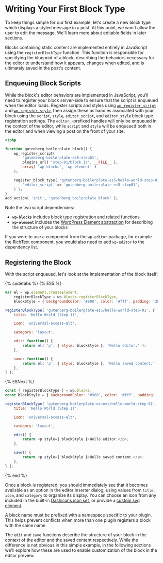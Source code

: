 # Writing Your First Block Type

To keep things simple for our first example, let's create a new block type which displays a styled message in a post. At this point, we won't allow the user to edit the message. We'll learn more about editable fields in later sections.

Blocks containing static content are implemented entirely in JavaScript using the `registerBlockType` function. This function is responsible for specifying the blueprint of a block, describing the behaviors necessary for the editor to understand how it appears, changes when edited, and is ultimately saved in the post's content.

## Enqueuing Block Scripts

While the block's editor behaviors are implemented in JavaScript, you'll need to register your block server-side to ensure that the script is enqueued when the editor loads. Register scripts and styles using [`wp_register_script`](https://developer.wordpress.org/reference/functions/wp_register_script/) and [`wp_register_style`](https://developer.wordpress.org/reference/functions/wp_register_style/), then assign these as handles associated with your block using the `script`, `style`, `editor_script`, and `editor_style` block type registration settings. The `editor_`-prefixed handles will only be enqueued in the context of the editor, while `script` and `style` will be enqueued both in the editor and when viewing a post on the front of your site.

```php
<?php

function gutenberg_boilerplate_block() {
	wp_register_script(
		'gutenberg-boilerplate-es5-step01',
		plugins_url( 'step-01/block.js', __FILE__ ),
		array( 'wp-blocks', 'wp-element' )
	);

	register_block_type( 'gutenberg-boilerplate-es5/hello-world-step-01', array(
		'editor_script' => 'gutenberg-boilerplate-es5-step01',
	) );
}
add_action( 'init', 'gutenberg_boilerplate_block' );
```

Note the two script dependencies:

- __`wp-blocks`__ includes block type registration and related functions
- __`wp-element`__ includes the [WordPress Element abstraction](/packages/element/README.md) for describing the structure of your blocks

If you were to use a component from the `wp-editor` package, for example the RichText component, you would also need to add `wp-editor` to the dependency list.

## Registering the Block

With the script enqueued, let's look at the implementation of the block itself:

{% codetabs %}
{% ES5 %}
```js
var el = wp.element.createElement,
	registerBlockType = wp.blocks.registerBlockType,
	blockStyle = { backgroundColor: '#900', color: '#fff', padding: '20px' };

registerBlockType( 'gutenberg-boilerplate-es5/hello-world-step-01', {
	title: 'Hello World (Step 1)',

	icon: 'universal-access-alt',

	category: 'layout',

	edit: function() {
		return el( 'p', { style: blockStyle }, 'Hello editor.' );
	},

	save: function() {
		return el( 'p', { style: blockStyle }, 'Hello saved content.' );
	},
} );
```
{% ESNext %}
```js
const { registerBlockType } = wp.blocks;
const blockStyle = { backgroundColor: '#900', color: '#fff', padding: '20px' };

registerBlockType( 'gutenberg-boilerplate-esnext/hello-world-step-01', {
	title: 'Hello World (Step 1)',

	icon: 'universal-access-alt',

	category: 'layout',

	edit() {
		return <p style={ blockStyle }>Hello editor.</p>;
	},

	save() {
		return <p style={ blockStyle }>Hello saved content.</p>;
	},
} );
```
{% end %}

Once a block is registered, you should immediately see that it becomes available as an option in the editor inserter dialog, using values from `title`, `icon`, and `category` to organize its display. You can choose an icon from any included in the built-in [Dashicons icon set](https://developer.wordpress.org/resource/dashicons/), or provide a [custom svg element](/docs/designers-developers/developers/block-api/block-registration/#icon-optional).

A block name must be prefixed with a namespace specific to your plugin. This helps prevent conflicts when more than one plugin registers a block with the same name.

The `edit` and `save` functions describe the structure of your block in the context of the editor and the saved content respectively. While the difference is not obvious in this simple example, in the following sections we'll explore how these are used to enable customization of the block in the editor preview.
